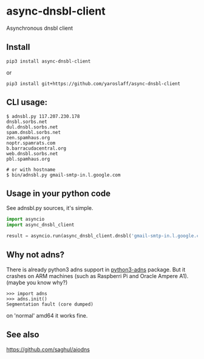 # async-dnsbl-client
Asynchronous dnsbl client

## Install
~~~
pip3 install async-dnsbl-client
~~~
or
~~~
pip3 install git+https://github.com/yaroslaff/async-dnsbl-client
~~~

## CLI usage:
~~~
$ adnsbl.py 117.207.230.178 
dnsbl.sorbs.net
dul.dnsbl.sorbs.net
spam.dnsbl.sorbs.net
zen.spamhaus.org
noptr.spamrats.com
b.barracudacentral.org
web.dnsbl.sorbs.net
pbl.spamhaus.org

# or with hostname
$ bin/adnsbl.py gmail-smtp-in.l.google.com
~~~

## Usage in your python code
See adnsbl.py sources, it's simple.
~~~python
import asyncio
import async_dnsbl_client

result = asyncio.run(async_dnsbl_client.dnsbl('gmail-smtp-in.l.google.com'))

~~~

## Why not adns?
There is already python3 adns support in [python3-adns](https://github.com/trolldbois/python3-adns) package. But it crashes on ARM machines (such as Raspberri Pi and Oracle Ampere A1). (maybe you know why?)

~~~python3
>>> import adns
>>> adns.init()
Segmentation fault (core dumped)
~~~

on 'normal' amd64 it works fine.

## See also
https://github.com/saghul/aiodns

